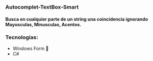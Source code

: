 ### Autocomplet-TextBox-Smart

#### Busca en cualquier parte de un string una coincidencia ignorando Mayusculas, Minusculas, Acentos.

### Tecnologías:

 - Windows Form 🚀
 - C#
